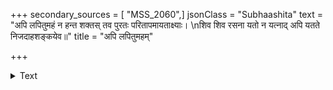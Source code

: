 +++
secondary_sources = [ "MSS_2060",]
jsonClass = "Subhaashita"
text = "अपि लपितुमहं न हन्त शक्तस् तव पुरतः परितापमायताक्ष्याः।  \nशिव शिव रसना यतो न यत्नाद् अपि यतते निजदाहशङ्कयेव॥"
title = "अपि लपितुमहम्"

+++

<details><summary>Text</summary>

अपि लपितुमहं न हन्त शक्तस् तव पुरतः परितापमायताक्ष्याः।  
शिव शिव रसना यतो न यत्नाद् अपि यतते निजदाहशङ्कयेव॥
</details>
